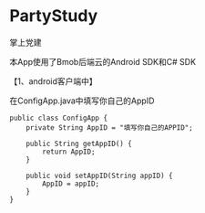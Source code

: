 # PartyStudy
掌上党建

本App使用了Bmob后端云的Android SDK和C# SDK

【1、android客户端中】

在ConfigApp.java中填写你自己的AppID

```
public class ConfigApp {
    private String AppID = "填写你自己的APPID";

    public String getAppID() {
        return AppID;
    }

    public void setAppID(String appID) {
        AppID = appID;
    }
}
```
